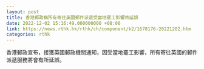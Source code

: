 ```yaml
---
layout: post
title: 香港郵政稱所有寄往英國郵件派遞受當地罷工影響將延誤
date: 2022-12-02 15:16:49.000000000 +08:00
link: https://news.rthk.hk/rthk/ch/component/k2/1678176-20221202.htm
categories: rthk
---
```


香港郵政宣布，接獲英國郵政機關通知，因受當地罷工影響，所有寄往英國的郵件派遞服務將會有所延誤。
